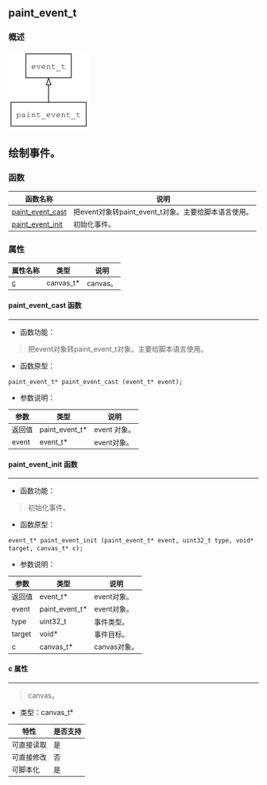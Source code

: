 ## paint\_event\_t
### 概述
![image](images/paint_event_t_0.png)

绘制事件。
----------------------------------
### 函数
<p id="paint_event_t_methods">

| 函数名称 | 说明 | 
| -------- | ------------ | 
| <a href="#paint_event_t_paint_event_cast">paint\_event\_cast</a> | 把event对象转paint_event_t对象。主要给脚本语言使用。 |
| <a href="#paint_event_t_paint_event_init">paint\_event\_init</a> | 初始化事件。 |
### 属性
<p id="paint_event_t_properties">

| 属性名称 | 类型 | 说明 | 
| -------- | ----- | ------------ | 
| <a href="#paint_event_t_c">c</a> | canvas\_t* | canvas。 |
#### paint\_event\_cast 函数
-----------------------

* 函数功能：

> <p id="paint_event_t_paint_event_cast">把event对象转paint_event_t对象。主要给脚本语言使用。

* 函数原型：

```
paint_event_t* paint_event_cast (event_t* event);
```

* 参数说明：

| 参数 | 类型 | 说明 |
| -------- | ----- | --------- |
| 返回值 | paint\_event\_t* | event 对象。 |
| event | event\_t* | event对象。 |
#### paint\_event\_init 函数
-----------------------

* 函数功能：

> <p id="paint_event_t_paint_event_init">初始化事件。

* 函数原型：

```
event_t* paint_event_init (paint_event_t* event, uint32_t type, void* target, canvas_t* c);
```

* 参数说明：

| 参数 | 类型 | 说明 |
| -------- | ----- | --------- |
| 返回值 | event\_t* | event对象。 |
| event | paint\_event\_t* | event对象。 |
| type | uint32\_t | 事件类型。 |
| target | void* | 事件目标。 |
| c | canvas\_t* | canvas对象。 |
#### c 属性
-----------------------
> <p id="paint_event_t_c">canvas。

* 类型：canvas\_t*

| 特性 | 是否支持 |
| -------- | ----- |
| 可直接读取 | 是 |
| 可直接修改 | 否 |
| 可脚本化   | 是 |
